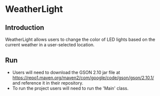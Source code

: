 # WeatherLight
<h2> Introduction</h2>
WeatherLight allows users to change the color of LED lights based on the current weather in a user-selected location.
<h2> Run</h2>

- Users will need to download the GSON 2.10 jar file at https://repo1.maven.org/maven2/com/google/code/gson/gson/2.10.1/ and reference it in their repository.
- To run the project users will need to run the 'Main' class.
